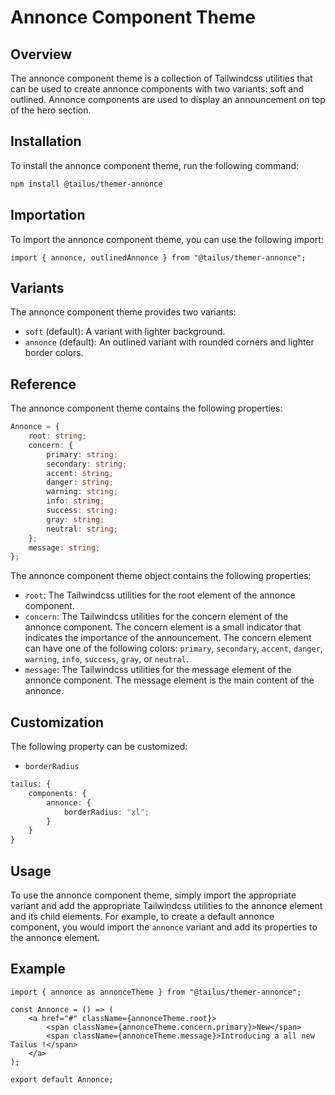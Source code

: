 # Annonce Component Theme

## Overview

The annonce component theme is a collection of Tailwindcss utilities that can be used to create annonce components with two variants: soft and outlined. Annonce components are used to display an announcement on top of the hero section.

## Installation

To install the annonce component theme, run the following command:

```bash
npm install @tailus/themer-annonce
```

## Importation

To import the annonce component theme, you can use the following import:

```tsx
import { annonce, outlinedAnnonce } from "@tailus/themer-annonce";
```

## Variants

The annonce component theme provides two variants:

-   `soft` (default): A variant with lighter background.
-   `annonce` (default): An outlined variant with rounded corners and lighter border colors.

## Reference

The annonce component theme contains the following properties:

```ts
Annonce = {
    root: string;
    concern: {
        primary: string;
        secondary: string;
        accent: string;
        danger: string;
        warning: string;
        info: string;
        success: string;
        gray: string;
        neutral: string;
    };
    message: string;
};
```

The annonce component theme object contains the following properties:

-   `root`: The Tailwindcss utilities for the root element of the annonce component.
-   `concern`: The Tailwindcss utilities for the concern element of the annonce component. The concern element is a small indicator that indicates the importance of the announcement. The concern element can have one of the following colors: `primary`, `secondary`, `accent`, `danger`, `warning`, `info`, `success`, `gray`, or `neutral`.
-   `message`: The Tailwindcss utilities for the message element of the annonce component. The message element is the main content of the annonce.

## Customization

The following property can be customized:

-   `borderRadius`

```ts
tailus: {
    components: {
        annonce: {
            borderRadius: "xl";
        }
    }
}
```

## Usage

To use the annonce component theme, simply import the appropriate variant and add the appropriate Tailwindcss utilities to the annonce element and its child elements. For example, to create a default annonce component, you would import the `annonce` variant and add its properties to the annonce element.

## Example

```tsx
import { annonce as annonceTheme } from "@tailus/themer-annonce";

const Annonce = () => (
    <a href="#" className={annonceTheme.root}>
        <span className={annonceTheme.concern.primary}>New</span>
        <span className={annonceTheme.message}>Introducing a all new Tailus !</span>
    </a>
);

export default Annonce;
```
